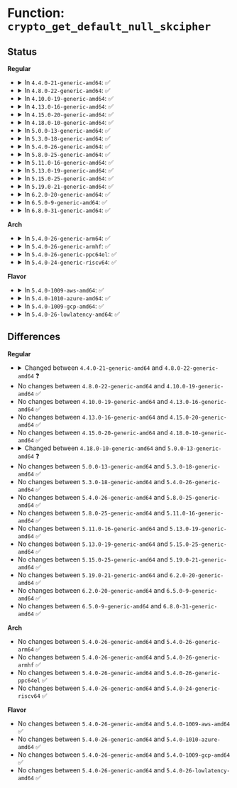 # Function: <code>crypto_get_default_null_skcipher</code>

## Status
<b>Regular</b>
<ul>
<li>
<details>
<summary>In <code>4.4.0-21-generic-amd64</code>: ✅</summary>

```c
struct crypto_blkcipher * crypto_get_default_null_skcipher()
```

```json
{
  "name": "crypto_get_default_null_skcipher",
  "collision_type": "Unique Global",
  "inline_type": "No",
  "funcs": [
    {
      "addr": 18446744071582667152,
      "name": "crypto_get_default_null_skcipher",
      "external": true,
      "loc": "crypto/crypto_null.c:156",
      "file": "crypto/crypto_null.c",
      "inline": "seen, unknown",
      "caller_inline": [],
      "caller_func": [
        "crypto/aead.c:aead_init_geniv"
      ]
    }
  ],
  "symbols": [
    {
      "addr": 18446744071582667152,
      "name": "crypto_get_default_null_skcipher",
      "section": ".text",
      "bind": "STB_GLOBAL",
      "size": 101
    }
  ]
}
```
</details>
</li>
<li>
<details>
<summary>In <code>4.8.0-22-generic-amd64</code>: ✅</summary>

```c
struct crypto_skcipher * crypto_get_default_null_skcipher()
```

```json
{
  "name": "crypto_get_default_null_skcipher",
  "collision_type": "Unique Global",
  "inline_type": "No",
  "funcs": [
    {
      "addr": 18446744071582919024,
      "name": "crypto_get_default_null_skcipher",
      "external": true,
      "loc": "crypto/crypto_null.c:156",
      "file": "crypto/crypto_null.c",
      "inline": "seen, unknown",
      "caller_inline": [],
      "caller_func": [
        "crypto/aead.c:aead_init_geniv"
      ]
    }
  ],
  "symbols": [
    {
      "addr": 18446744071582919024,
      "name": "crypto_get_default_null_skcipher",
      "section": ".text",
      "bind": "STB_GLOBAL",
      "size": 98
    }
  ]
}
```
</details>
</li>
<li>
<details>
<summary>In <code>4.10.0-19-generic-amd64</code>: ✅</summary>

```c
struct crypto_skcipher * crypto_get_default_null_skcipher()
```

```json
{
  "name": "crypto_get_default_null_skcipher",
  "collision_type": "Unique Global",
  "inline_type": "No",
  "funcs": [
    {
      "addr": 18446744071583021456,
      "name": "crypto_get_default_null_skcipher",
      "external": true,
      "loc": "crypto/crypto_null.c:156",
      "file": "crypto/crypto_null.c",
      "inline": "seen, unknown",
      "caller_inline": [],
      "caller_func": [
        "crypto/aead.c:aead_init_geniv"
      ]
    }
  ],
  "symbols": [
    {
      "addr": 18446744071583021456,
      "name": "crypto_get_default_null_skcipher",
      "section": ".text",
      "bind": "STB_GLOBAL",
      "size": 98
    }
  ]
}
```
</details>
</li>
<li>
<details>
<summary>In <code>4.13.0-16-generic-amd64</code>: ✅</summary>

```c
struct crypto_skcipher * crypto_get_default_null_skcipher()
```

```json
{
  "name": "crypto_get_default_null_skcipher",
  "collision_type": "Unique Global",
  "inline_type": "No",
  "funcs": [
    {
      "addr": 18446744071583073312,
      "name": "crypto_get_default_null_skcipher",
      "external": true,
      "loc": "crypto/crypto_null.c:156",
      "file": "crypto/crypto_null.c",
      "inline": "seen, unknown",
      "caller_inline": [],
      "caller_func": [
        "crypto/aead.c:aead_init_geniv"
      ]
    }
  ],
  "symbols": [
    {
      "addr": 18446744071583073312,
      "name": "crypto_get_default_null_skcipher",
      "section": ".text",
      "bind": "STB_GLOBAL",
      "size": 98
    }
  ]
}
```
</details>
</li>
<li>
<details>
<summary>In <code>4.15.0-20-generic-amd64</code>: ✅</summary>

```c
struct crypto_skcipher * crypto_get_default_null_skcipher()
```

```json
{
  "name": "crypto_get_default_null_skcipher",
  "collision_type": "Unique Global",
  "inline_type": "No",
  "funcs": [
    {
      "addr": 18446744071583239744,
      "name": "crypto_get_default_null_skcipher",
      "external": true,
      "loc": "crypto/crypto_null.c:156",
      "file": "crypto/crypto_null.c",
      "inline": "seen, unknown",
      "caller_inline": [],
      "caller_func": [
        "crypto/aead.c:aead_init_geniv",
        "crypto/gcm.c:crypto_rfc4543_init_tfm"
      ]
    }
  ],
  "symbols": [
    {
      "addr": 18446744071583239744,
      "name": "crypto_get_default_null_skcipher",
      "section": ".text",
      "bind": "STB_GLOBAL",
      "size": 98
    }
  ]
}
```
</details>
</li>
<li>
<details>
<summary>In <code>4.18.0-10-generic-amd64</code>: ✅</summary>

```c
struct crypto_skcipher * crypto_get_default_null_skcipher()
```

```json
{
  "name": "crypto_get_default_null_skcipher",
  "collision_type": "Unique Global",
  "inline_type": "No",
  "funcs": [
    {
      "addr": 18446744071583447472,
      "name": "crypto_get_default_null_skcipher",
      "external": true,
      "loc": "crypto/crypto_null.c:156",
      "file": "crypto/crypto_null.c",
      "inline": "seen, unknown",
      "caller_inline": [],
      "caller_func": [
        "crypto/aead.c:aead_init_geniv",
        "crypto/gcm.c:crypto_rfc4543_init_tfm"
      ]
    }
  ],
  "symbols": [
    {
      "addr": 18446744071583447472,
      "name": "crypto_get_default_null_skcipher",
      "section": ".text",
      "bind": "STB_GLOBAL",
      "size": 98
    }
  ]
}
```
</details>
</li>
<li>
<details>
<summary>In <code>5.0.0-13-generic-amd64</code>: ✅</summary>

```c
struct crypto_sync_skcipher * crypto_get_default_null_skcipher()
```

```json
{
  "name": "crypto_get_default_null_skcipher",
  "collision_type": "Unique Global",
  "inline_type": "No",
  "funcs": [
    {
      "addr": 18446744071583569456,
      "name": "crypto_get_default_null_skcipher",
      "external": true,
      "loc": "crypto/crypto_null.c:155",
      "file": "crypto/crypto_null.c",
      "inline": "seen, unknown",
      "caller_inline": [],
      "caller_func": [
        "crypto/aead.c:aead_init_geniv",
        "crypto/gcm.c:crypto_rfc4543_init_tfm"
      ]
    }
  ],
  "symbols": [
    {
      "addr": 18446744071583569456,
      "name": "crypto_get_default_null_skcipher",
      "section": ".text",
      "bind": "STB_GLOBAL",
      "size": 95
    }
  ]
}
```
</details>
</li>
<li>
<details>
<summary>In <code>5.3.0-18-generic-amd64</code>: ✅</summary>

```c
struct crypto_sync_skcipher * crypto_get_default_null_skcipher()
```

```json
{
  "name": "crypto_get_default_null_skcipher",
  "collision_type": "Unique Global",
  "inline_type": "No",
  "funcs": [
    {
      "addr": 18446744071583758464,
      "name": "crypto_get_default_null_skcipher",
      "external": true,
      "loc": "crypto/crypto_null.c:153",
      "file": "crypto/crypto_null.c",
      "inline": "seen, unknown",
      "caller_inline": [],
      "caller_func": [
        "crypto/aead.c:aead_init_geniv",
        "crypto/gcm.c:crypto_rfc4543_init_tfm"
      ]
    }
  ],
  "symbols": [
    {
      "addr": 18446744071583758464,
      "name": "crypto_get_default_null_skcipher",
      "section": ".text",
      "bind": "STB_GLOBAL",
      "size": 97
    }
  ]
}
```
</details>
</li>
<li>
<details>
<summary>In <code>5.4.0-26-generic-amd64</code>: ✅</summary>

```c
struct crypto_sync_skcipher * crypto_get_default_null_skcipher()
```

```json
{
  "name": "crypto_get_default_null_skcipher",
  "collision_type": "Unique Global",
  "inline_type": "No",
  "funcs": [
    {
      "addr": 18446744071583868144,
      "name": "crypto_get_default_null_skcipher",
      "external": true,
      "loc": "crypto/crypto_null.c:153",
      "file": "crypto/crypto_null.c",
      "inline": "seen, unknown",
      "caller_inline": [],
      "caller_func": [
        "crypto/aead.c:aead_init_geniv",
        "crypto/gcm.c:crypto_rfc4543_init_tfm"
      ]
    }
  ],
  "symbols": [
    {
      "addr": 18446744071583868144,
      "name": "crypto_get_default_null_skcipher",
      "section": ".text",
      "bind": "STB_GLOBAL",
      "size": 97
    }
  ]
}
```
</details>
</li>
<li>
<details>
<summary>In <code>5.8.0-25-generic-amd64</code>: ✅</summary>

```c
struct crypto_sync_skcipher * crypto_get_default_null_skcipher()
```

```json
{
  "name": "crypto_get_default_null_skcipher",
  "collision_type": "Unique Global",
  "inline_type": "No",
  "funcs": [
    {
      "addr": 18446744071584258256,
      "name": "crypto_get_default_null_skcipher",
      "external": true,
      "loc": "crypto/crypto_null.c:153",
      "file": "crypto/crypto_null.c",
      "inline": "seen, unknown",
      "caller_inline": [],
      "caller_func": [
        "crypto/geniv.c:aead_init_geniv",
        "crypto/gcm.c:crypto_rfc4543_init_tfm"
      ]
    }
  ],
  "symbols": [
    {
      "addr": 18446744071584258256,
      "name": "crypto_get_default_null_skcipher",
      "section": ".text",
      "bind": "STB_GLOBAL",
      "size": 99
    }
  ]
}
```
</details>
</li>
<li>
<details>
<summary>In <code>5.11.0-16-generic-amd64</code>: ✅</summary>

```c
struct crypto_sync_skcipher * crypto_get_default_null_skcipher()
```

```json
{
  "name": "crypto_get_default_null_skcipher",
  "collision_type": "Unique Global",
  "inline_type": "No",
  "funcs": [
    {
      "addr": 18446744071584376960,
      "name": "crypto_get_default_null_skcipher",
      "external": true,
      "loc": "crypto/crypto_null.c:153",
      "file": "crypto/crypto_null.c",
      "inline": "seen, unknown",
      "caller_inline": [],
      "caller_func": [
        "crypto/geniv.c:aead_init_geniv",
        "crypto/gcm.c:crypto_rfc4543_init_tfm"
      ]
    }
  ],
  "symbols": [
    {
      "addr": 18446744071584376960,
      "name": "crypto_get_default_null_skcipher",
      "section": ".text",
      "bind": "STB_GLOBAL",
      "size": 99
    }
  ]
}
```
</details>
</li>
<li>
<details>
<summary>In <code>5.13.0-19-generic-amd64</code>: ✅</summary>

```c
struct crypto_sync_skcipher * crypto_get_default_null_skcipher()
```

```json
{
  "name": "crypto_get_default_null_skcipher",
  "collision_type": "Unique Global",
  "inline_type": "No",
  "funcs": [
    {
      "addr": 18446744071584411456,
      "name": "crypto_get_default_null_skcipher",
      "external": true,
      "loc": "crypto/crypto_null.c:153",
      "file": "crypto/crypto_null.c",
      "inline": "seen, unknown",
      "caller_inline": [],
      "caller_func": [
        "crypto/geniv.c:aead_init_geniv",
        "crypto/gcm.c:crypto_rfc4543_init_tfm"
      ]
    }
  ],
  "symbols": [
    {
      "addr": 18446744071584411456,
      "name": "crypto_get_default_null_skcipher",
      "section": ".text",
      "bind": "STB_GLOBAL",
      "size": 99
    }
  ]
}
```
</details>
</li>
<li>
<details>
<summary>In <code>5.15.0-25-generic-amd64</code>: ✅</summary>

```c
struct crypto_sync_skcipher * crypto_get_default_null_skcipher()
```

```json
{
  "name": "crypto_get_default_null_skcipher",
  "collision_type": "Unique Global",
  "inline_type": "No",
  "funcs": [
    {
      "addr": 18446744071584807056,
      "name": "crypto_get_default_null_skcipher",
      "external": true,
      "loc": "crypto/crypto_null.c:153",
      "file": "crypto/crypto_null.c",
      "inline": "seen, unknown",
      "caller_inline": [],
      "caller_func": [
        "crypto/geniv.c:aead_init_geniv",
        "crypto/gcm.c:crypto_rfc4543_init_tfm"
      ]
    }
  ],
  "symbols": [
    {
      "addr": 18446744071584807056,
      "name": "crypto_get_default_null_skcipher",
      "section": ".text",
      "bind": "STB_GLOBAL",
      "size": 99
    }
  ]
}
```
</details>
</li>
<li>
<details>
<summary>In <code>5.19.0-21-generic-amd64</code>: ✅</summary>

```c
struct crypto_sync_skcipher * crypto_get_default_null_skcipher()
```

```json
{
  "name": "crypto_get_default_null_skcipher",
  "collision_type": "Unique Global",
  "inline_type": "No",
  "funcs": [
    {
      "addr": 18446744071585497248,
      "name": "crypto_get_default_null_skcipher",
      "external": true,
      "loc": "crypto/crypto_null.c:153",
      "file": "crypto/crypto_null.c",
      "inline": "seen, unknown",
      "caller_inline": [],
      "caller_func": [
        "crypto/geniv.c:aead_init_geniv",
        "crypto/gcm.c:crypto_rfc4543_init_tfm"
      ]
    }
  ],
  "symbols": [
    {
      "addr": 18446744071585497248,
      "name": "crypto_get_default_null_skcipher",
      "section": ".text",
      "bind": "STB_GLOBAL",
      "size": 108
    }
  ]
}
```
</details>
</li>
<li>
<details>
<summary>In <code>6.2.0-20-generic-amd64</code>: ✅</summary>

```c
struct crypto_sync_skcipher * crypto_get_default_null_skcipher()
```

```json
{
  "name": "crypto_get_default_null_skcipher",
  "collision_type": "Unique Global",
  "inline_type": "No",
  "funcs": [
    {
      "addr": 18446744071586260000,
      "name": "crypto_get_default_null_skcipher",
      "external": true,
      "loc": "crypto/crypto_null.c:153",
      "file": "crypto/crypto_null.c",
      "inline": "seen, unknown",
      "caller_inline": [],
      "caller_func": [
        "crypto/geniv.c:aead_init_geniv",
        "crypto/gcm.c:crypto_rfc4543_init_tfm"
      ]
    }
  ],
  "symbols": [
    {
      "addr": 18446744071586260000,
      "name": "crypto_get_default_null_skcipher",
      "section": ".text",
      "bind": "STB_GLOBAL",
      "size": 108
    }
  ]
}
```
</details>
</li>
<li>
<details>
<summary>In <code>6.5.0-9-generic-amd64</code>: ✅</summary>

```c
struct crypto_sync_skcipher * crypto_get_default_null_skcipher()
```

```json
{
  "name": "crypto_get_default_null_skcipher",
  "collision_type": "Unique Global",
  "inline_type": "No",
  "funcs": [
    {
      "addr": 18446744071586500800,
      "name": "crypto_get_default_null_skcipher",
      "external": true,
      "loc": "crypto/crypto_null.c:153",
      "file": "crypto/crypto_null.c",
      "inline": "seen, unknown",
      "caller_inline": [],
      "caller_func": [
        "crypto/geniv.c:aead_init_geniv",
        "crypto/gcm.c:crypto_rfc4543_init_tfm"
      ]
    }
  ],
  "symbols": [
    {
      "addr": 18446744071586500800,
      "name": "crypto_get_default_null_skcipher",
      "section": ".text",
      "bind": "STB_GLOBAL",
      "size": 108
    }
  ]
}
```
</details>
</li>
<li>
<details>
<summary>In <code>6.8.0-31-generic-amd64</code>: ✅</summary>

```c
struct crypto_sync_skcipher * crypto_get_default_null_skcipher()
```

```json
{
  "name": "crypto_get_default_null_skcipher",
  "collision_type": "Unique Global",
  "inline_type": "No",
  "funcs": [
    {
      "addr": 18446744071586770192,
      "name": "crypto_get_default_null_skcipher",
      "external": true,
      "loc": "crypto/crypto_null.c:153",
      "file": "crypto/crypto_null.c",
      "inline": "seen, unknown",
      "caller_inline": [],
      "caller_func": [
        "crypto/geniv.c:aead_init_geniv",
        "crypto/gcm.c:crypto_rfc4543_init_tfm"
      ]
    }
  ],
  "symbols": [
    {
      "addr": 18446744071586770192,
      "name": "crypto_get_default_null_skcipher",
      "section": ".text",
      "bind": "STB_GLOBAL",
      "size": 108
    }
  ]
}
```
</details>
</li>
</ul>
<b>Arch</b>
<ul>
<li>
<details>
<summary>In <code>5.4.0-26-generic-arm64</code>: ✅</summary>

```c
struct crypto_sync_skcipher * crypto_get_default_null_skcipher()
```

```json
{
  "name": "crypto_get_default_null_skcipher",
  "collision_type": "Unique Global",
  "inline_type": "No",
  "funcs": [
    {
      "addr": 18446603336495686200,
      "name": "crypto_get_default_null_skcipher",
      "external": true,
      "loc": "crypto/crypto_null.c:153",
      "file": "crypto/crypto_null.c",
      "inline": "seen, unknown",
      "caller_inline": [],
      "caller_func": [
        "crypto/aead.c:aead_init_geniv",
        "crypto/gcm.c:crypto_rfc4543_init_tfm"
      ]
    }
  ],
  "symbols": [
    {
      "addr": 18446603336495686200,
      "name": "crypto_get_default_null_skcipher",
      "section": ".text",
      "bind": "STB_GLOBAL",
      "size": 136
    }
  ]
}
```
</details>
</li>
<li>
<details>
<summary>In <code>5.4.0-26-generic-armhf</code>: ✅</summary>

```c
struct crypto_sync_skcipher * crypto_get_default_null_skcipher()
```

```json
{
  "name": "crypto_get_default_null_skcipher",
  "collision_type": "Unique Global",
  "inline_type": "No",
  "funcs": [
    {
      "addr": 3229036308,
      "name": "crypto_get_default_null_skcipher",
      "external": true,
      "loc": "crypto/crypto_null.c:153",
      "file": "crypto/crypto_null.c",
      "inline": "seen, unknown",
      "caller_inline": [],
      "caller_func": [
        "crypto/aead.c:aead_init_geniv",
        "crypto/gcm.c:crypto_rfc4543_init_tfm"
      ]
    }
  ],
  "symbols": [
    {
      "addr": 3229036308,
      "name": "crypto_get_default_null_skcipher",
      "section": ".text",
      "bind": "STB_GLOBAL",
      "size": 124
    }
  ]
}
```
</details>
</li>
<li>
<details>
<summary>In <code>5.4.0-26-generic-ppc64el</code>: ✅</summary>

```c
struct crypto_sync_skcipher * crypto_get_default_null_skcipher()
```

```json
{
  "name": "crypto_get_default_null_skcipher",
  "collision_type": "Unique Global",
  "inline_type": "No",
  "funcs": [
    {
      "addr": 13835058055289830768,
      "name": "crypto_get_default_null_skcipher",
      "external": true,
      "loc": "crypto/crypto_null.c:153",
      "file": "crypto/crypto_null.c",
      "inline": "seen, unknown",
      "caller_inline": [],
      "caller_func": [
        "crypto/aead.c:aead_init_geniv",
        "crypto/gcm.c:crypto_rfc4543_init_tfm"
      ]
    }
  ],
  "symbols": [
    {
      "addr": 13835058055289830768,
      "name": "crypto_get_default_null_skcipher",
      "section": ".text",
      "bind": "STB_GLOBAL",
      "size": 192
    }
  ]
}
```
</details>
</li>
<li>
<details>
<summary>In <code>5.4.0-24-generic-riscv64</code>: ✅</summary>

```c
struct crypto_sync_skcipher * crypto_get_default_null_skcipher()
```

```json
{
  "name": "crypto_get_default_null_skcipher",
  "collision_type": "Unique Global",
  "inline_type": "No",
  "funcs": [
    {
      "addr": 18446743936274834094,
      "name": "crypto_get_default_null_skcipher",
      "external": true,
      "loc": "crypto/crypto_null.c:153",
      "file": "crypto/crypto_null.c",
      "inline": "seen, unknown",
      "caller_inline": [],
      "caller_func": [
        "crypto/aead.c:aead_init_geniv",
        "crypto/gcm.c:crypto_rfc4543_init_tfm"
      ]
    }
  ],
  "symbols": [
    {
      "addr": 18446743936274834094,
      "name": "crypto_get_default_null_skcipher",
      "section": ".text",
      "bind": "STB_GLOBAL",
      "size": 130
    }
  ]
}
```
</details>
</li>
</ul>
<b>Flavor</b>
<ul>
<li>
<details>
<summary>In <code>5.4.0-1009-aws-amd64</code>: ✅</summary>

```c
struct crypto_sync_skcipher * crypto_get_default_null_skcipher()
```

```json
{
  "name": "crypto_get_default_null_skcipher",
  "collision_type": "Unique Global",
  "inline_type": "No",
  "funcs": [
    {
      "addr": 18446744071583836880,
      "name": "crypto_get_default_null_skcipher",
      "external": true,
      "loc": "crypto/crypto_null.c:153",
      "file": "crypto/crypto_null.c",
      "inline": "seen, unknown",
      "caller_inline": [],
      "caller_func": [
        "crypto/aead.c:aead_init_geniv",
        "crypto/gcm.c:crypto_rfc4543_init_tfm"
      ]
    }
  ],
  "symbols": [
    {
      "addr": 18446744071583836880,
      "name": "crypto_get_default_null_skcipher",
      "section": ".text",
      "bind": "STB_GLOBAL",
      "size": 97
    }
  ]
}
```
</details>
</li>
<li>
<details>
<summary>In <code>5.4.0-1010-azure-amd64</code>: ✅</summary>

```c
struct crypto_sync_skcipher * crypto_get_default_null_skcipher()
```

```json
{
  "name": "crypto_get_default_null_skcipher",
  "collision_type": "Unique Global",
  "inline_type": "No",
  "funcs": [
    {
      "addr": 18446744071583773936,
      "name": "crypto_get_default_null_skcipher",
      "external": true,
      "loc": "crypto/crypto_null.c:153",
      "file": "crypto/crypto_null.c",
      "inline": "seen, unknown",
      "caller_inline": [],
      "caller_func": [
        "crypto/aead.c:aead_init_geniv",
        "crypto/gcm.c:crypto_rfc4543_init_tfm"
      ]
    }
  ],
  "symbols": [
    {
      "addr": 18446744071583773936,
      "name": "crypto_get_default_null_skcipher",
      "section": ".text",
      "bind": "STB_GLOBAL",
      "size": 97
    }
  ]
}
```
</details>
</li>
<li>
<details>
<summary>In <code>5.4.0-1009-gcp-amd64</code>: ✅</summary>

```c
struct crypto_sync_skcipher * crypto_get_default_null_skcipher()
```

```json
{
  "name": "crypto_get_default_null_skcipher",
  "collision_type": "Unique Global",
  "inline_type": "No",
  "funcs": [
    {
      "addr": 18446744071583820640,
      "name": "crypto_get_default_null_skcipher",
      "external": true,
      "loc": "crypto/crypto_null.c:153",
      "file": "crypto/crypto_null.c",
      "inline": "seen, unknown",
      "caller_inline": [],
      "caller_func": [
        "crypto/aead.c:aead_init_geniv",
        "crypto/gcm.c:crypto_rfc4543_init_tfm"
      ]
    }
  ],
  "symbols": [
    {
      "addr": 18446744071583820640,
      "name": "crypto_get_default_null_skcipher",
      "section": ".text",
      "bind": "STB_GLOBAL",
      "size": 97
    }
  ]
}
```
</details>
</li>
<li>
<details>
<summary>In <code>5.4.0-26-lowlatency-amd64</code>: ✅</summary>

```c
struct crypto_sync_skcipher * crypto_get_default_null_skcipher()
```

```json
{
  "name": "crypto_get_default_null_skcipher",
  "collision_type": "Unique Global",
  "inline_type": "No",
  "funcs": [
    {
      "addr": 18446744071583921712,
      "name": "crypto_get_default_null_skcipher",
      "external": true,
      "loc": "crypto/crypto_null.c:153",
      "file": "crypto/crypto_null.c",
      "inline": "seen, unknown",
      "caller_inline": [],
      "caller_func": [
        "crypto/aead.c:aead_init_geniv",
        "crypto/gcm.c:crypto_rfc4543_init_tfm"
      ]
    }
  ],
  "symbols": [
    {
      "addr": 18446744071583921712,
      "name": "crypto_get_default_null_skcipher",
      "section": ".text",
      "bind": "STB_GLOBAL",
      "size": 97
    }
  ]
}
```
</details>
</li>
</ul>

## Differences
<b>Regular</b>
<ul>
<li>
<details>
<summary>Changed between <code>4.4.0-21-generic-amd64</code> and <code>4.8.0-22-generic-amd64</code> ❓</summary>
<ul>
<li>
<b>Return type changed. </b>
<code>struct crypto_blkcipher *</code> ➡️ <code>struct crypto_skcipher *</code>
</li>
</ul>
</details>
</li>
<li>
No changes between <code>4.8.0-22-generic-amd64</code> and <code>4.10.0-19-generic-amd64</code> ✅
</li>
<li>
No changes between <code>4.10.0-19-generic-amd64</code> and <code>4.13.0-16-generic-amd64</code> ✅
</li>
<li>
No changes between <code>4.13.0-16-generic-amd64</code> and <code>4.15.0-20-generic-amd64</code> ✅
</li>
<li>
No changes between <code>4.15.0-20-generic-amd64</code> and <code>4.18.0-10-generic-amd64</code> ✅
</li>
<li>
<details>
<summary>Changed between <code>4.18.0-10-generic-amd64</code> and <code>5.0.0-13-generic-amd64</code> ❓</summary>
<ul>
<li>
<b>Return type changed. </b>
<code>struct crypto_skcipher *</code> ➡️ <code>struct crypto_sync_skcipher *</code>
</li>
</ul>
</details>
</li>
<li>
No changes between <code>5.0.0-13-generic-amd64</code> and <code>5.3.0-18-generic-amd64</code> ✅
</li>
<li>
No changes between <code>5.3.0-18-generic-amd64</code> and <code>5.4.0-26-generic-amd64</code> ✅
</li>
<li>
No changes between <code>5.4.0-26-generic-amd64</code> and <code>5.8.0-25-generic-amd64</code> ✅
</li>
<li>
No changes between <code>5.8.0-25-generic-amd64</code> and <code>5.11.0-16-generic-amd64</code> ✅
</li>
<li>
No changes between <code>5.11.0-16-generic-amd64</code> and <code>5.13.0-19-generic-amd64</code> ✅
</li>
<li>
No changes between <code>5.13.0-19-generic-amd64</code> and <code>5.15.0-25-generic-amd64</code> ✅
</li>
<li>
No changes between <code>5.15.0-25-generic-amd64</code> and <code>5.19.0-21-generic-amd64</code> ✅
</li>
<li>
No changes between <code>5.19.0-21-generic-amd64</code> and <code>6.2.0-20-generic-amd64</code> ✅
</li>
<li>
No changes between <code>6.2.0-20-generic-amd64</code> and <code>6.5.0-9-generic-amd64</code> ✅
</li>
<li>
No changes between <code>6.5.0-9-generic-amd64</code> and <code>6.8.0-31-generic-amd64</code> ✅
</li>
</ul>
<b>Arch</b>
<ul>
<li>
No changes between <code>5.4.0-26-generic-amd64</code> and <code>5.4.0-26-generic-arm64</code> ✅
</li>
<li>
No changes between <code>5.4.0-26-generic-amd64</code> and <code>5.4.0-26-generic-armhf</code> ✅
</li>
<li>
No changes between <code>5.4.0-26-generic-amd64</code> and <code>5.4.0-26-generic-ppc64el</code> ✅
</li>
<li>
No changes between <code>5.4.0-26-generic-amd64</code> and <code>5.4.0-24-generic-riscv64</code> ✅
</li>
</ul>
<b>Flavor</b>
<ul>
<li>
No changes between <code>5.4.0-26-generic-amd64</code> and <code>5.4.0-1009-aws-amd64</code> ✅
</li>
<li>
No changes between <code>5.4.0-26-generic-amd64</code> and <code>5.4.0-1010-azure-amd64</code> ✅
</li>
<li>
No changes between <code>5.4.0-26-generic-amd64</code> and <code>5.4.0-1009-gcp-amd64</code> ✅
</li>
<li>
No changes between <code>5.4.0-26-generic-amd64</code> and <code>5.4.0-26-lowlatency-amd64</code> ✅
</li>
</ul>

